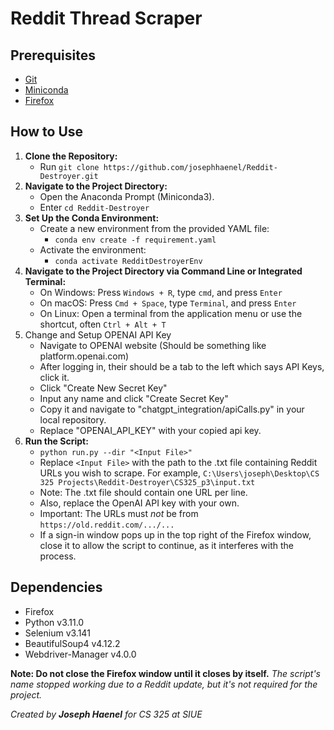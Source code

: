 # Reddit Thread Scraper

## Prerequisites
- [Git](https://git-scm.com/downloads)
- [Miniconda](https://docs.conda.io/projects/miniconda/en/latest/)
- [Firefox](https://www.mozilla.org/en-US/firefox/new/)

## How to Use
1. **Clone the Repository:**
    - Run `git clone https://github.com/josephhaenel/Reddit-Destroyer.git`
2. **Navigate to the Project Directory:**
    - Open the Anaconda Prompt (Miniconda3).
    - Enter `cd Reddit-Destroyer`
3. **Set Up the Conda Environment:**
    - Create a new environment from the provided YAML file:
        - `conda env create -f requirement.yaml`
    - Activate the environment:
        - `conda activate RedditDestroyerEnv`
4. **Navigate to the Project Directory via Command Line or Integrated Terminal:**
    - On Windows: Press `Windows + R`, type `cmd`, and press `Enter`
    - On macOS: Press `Cmd + Space`, type `Terminal`, and press `Enter`
    - On Linux: Open a terminal from the application menu or use the shortcut, often `Ctrl + Alt + T`
5. Change and Setup OPENAI API Key
   - Navigate to OPENAI website (Should be something like platform.openai.com)
   - After logging in, their should be a tab to the left which says API Keys, click it.
   - Click "Create New Secret Key"
   - Input any name and click "Create Secret Key"
   - Copy it and navigate to "chatgpt_integration/apiCalls.py" in your local repository.
   - Replace "OPENAI_API_KEY" with your copied api key.
6. **Run the Script:**
    - `python run.py --dir "<Input File>"`
    - Replace `<Input File>` with the path to the .txt file containing Reddit URLs you wish to scrape. For example, `C:\Users\joseph\Desktop\CS 325 Projects\Reddit-Destroyer\CS325_p3\input.txt`
    - Note: The .txt file should contain one URL per line.
    - Also, replace the OpenAI API key with your own.
    - Important: The URLs must *not* be from `https://old.reddit.com/.../...`
    - If a sign-in window pops up in the top right of the Firefox window, close it to allow the script to continue, as it interferes with the process.

## Dependencies
- Firefox
- Python v3.11.0
- Selenium v3.141
- BeautifulSoup4 v4.12.2
- Webdriver-Manager v4.0.0

**Note: Do not close the Firefox window until it closes by itself.**
*The script's name stopped working due to a Reddit update, but it's not required for the project.*

*Created by **Joseph Haenel** for CS 325 at SIUE*
